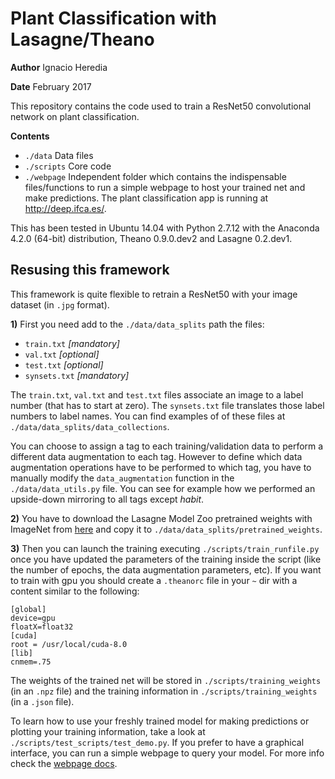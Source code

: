 # Plant Classification with Lasagne/Theano

**Author** Ignacio Heredia

**Date** February 2017

This repository contains the code used to train a ResNet50 convolutional network on plant classification.

**Contents**

- `./data` Data files 
- `./scripts` Core code
- `./webpage` Independent folder which contains the indispensable files/functions to run a simple webpage to host your trained net and make predictions. The plant classification app is running at http://deep.ifca.es/.

This has been tested in Ubuntu 14.04 with Python 2.7.12 with the Anaconda 4.2.0 (64-bit) distribution, Theano 0.9.0.dev2 and Lasagne 0.2.dev1.

## Resusing this framework
This framework is quite flexible to retrain a ResNet50 with your image dataset (in `.jpg` format). 

**1)** First you need add to the `./data/data_splits` path the files:

- `train.txt` *[mandatory]*
- `val.txt` *[optional]*
- `test.txt` *[optional]*
- `synsets.txt` *[mandatory]*

The `train.txt`, `val.txt` and `test.txt` files associate an image to a label number (that has to start at zero). The `synsets.txt` file translates those label numbers to label names. You can find examples of of these files at  `./data/data_splits/data_collections`.

You can choose to assign a tag to each training/validation data to perform a different data augmentation to each tag. However to define which data augmentation operations have to be performed to which tag, you have to manually modify the `data_augmentation` function in the `./data/data_utils.py` file. You can see for example how we performed an upside-down mirroring to all tags except *habit*.

**2)** You have to download the Lasagne Model Zoo pretrained weights with ImageNet from [here](https://s3.amazonaws.com/lasagne/recipes/pretrained/imagenet/resnet50.pkl) and copy it to `./data/data_splits/pretrained_weights`.

**3)** Then you can launch the training executing `./scripts/train_runfile.py` once you have updated the parameters of the training inside the script (like the number of epochs, the data augmentation parameters, etc). If you want to train with gpu you should create a `.theanorc` file in your `~` dir with a content similar to the following: 
```
[global]
device=gpu
floatX=float32
[cuda] 
root = /usr/local/cuda-8.0
[lib]
cnmem=.75
```
The weights of the trained net will be stored in `./scripts/training_weights` (in an `.npz` file) and the training information in `./scripts/training_weights` (in a `.json` file). 

To learn how to use your freshly trained model for making predictions or plotting your training information, take a look at `./scripts/test_scripts/test_demo.py`. 
If you prefer to have a graphical interface, you can run a simple webpage to query your model. For more info check the [webpage docs](./webpage/webpage_docs.md).
